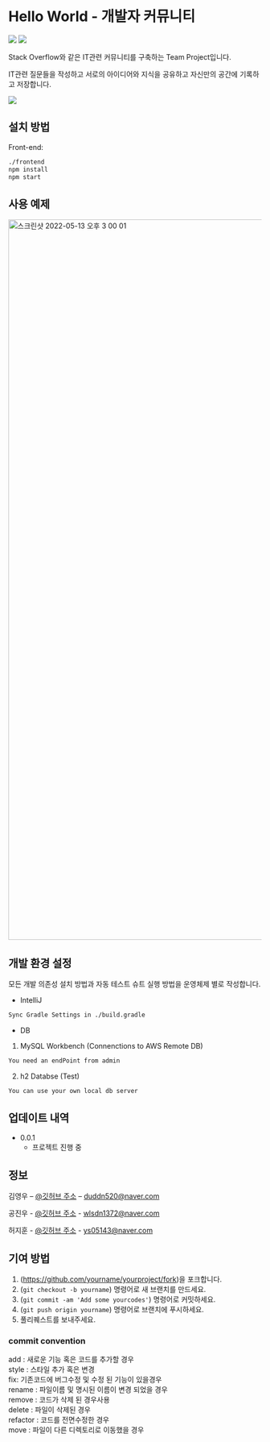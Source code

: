 # Hello World - 개발자 커뮤니티
<img src="https://img.shields.io/badge/Intellij-2021.1-orange"/> <img src="https://img.shields.io/badge/react-18.0.0-green"/>


<!-- [![NPM Version][npm-image]][npm-url]
[![Build Status][travis-image]][travis-url]
[![Downloads Stats][npm-downloads]][npm-url] -->

Stack Overflow와 같은 IT관련 커뮤니티를 구축하는 Team Project입니다.

IT관련 질문들을 작성하고 서로의 아이디어와 지식을 공유하고 자신만의 공간에 기록하고 저장합니다. 

![](../header.png)

## 설치 방법

Front-end:

```sh
./frontend
npm install
npm start
```

<!-- Back-end:

```sh
edit autoexec.bat
```
 -->
## 사용 예제

<img width="1430" alt="스크린샷 2022-05-13 오후 3 00 01" src="https://user-images.githubusercontent.com/73530944/168220660-3df13b66-54d9-49b3-a6ae-98d9e18bd767.png">

<!-- 
스크린 샷과 코드 예제를 통해 사용 방법을 자세히 설명합니다.

_더 많은 예제와 사용법은 [Wiki][wiki]를 참고하세요._ -->

## 개발 환경 설정

모든 개발 의존성 설치 방법과 자동 테스트 슈트 실행 방법을 운영체제 별로 작성합니다.
* IntelliJ 
```sh
Sync Gradle Settings in ./build.gradle
```

* DB
1. MySQL Workbench (Connenctions to AWS Remote DB)
```sh
You need an endPoint from admin
```
2. h2 Databse (Test)
```sh
You can use your own local db server
```


## 업데이트 내역

* 0.0.1
    * 프로젝트 진행 중

## 정보

김영우 – [@깃허브 주소](https://github.com/duddn520) – duddn520@naver.com

공진우 - [@깃허브 주소](https://github.com/beanzinu) - wlsdn1372@naver.com

허지훈 - [@깃허브 주소](https://github.com/ys05143) - ys05143@naver.com



## 기여 방법

1. (<https://github.com/yourname/yourproject/fork>)을 포크합니다.
2. (`git checkout -b yourname`) 명령어로 새 브랜치를 만드세요.
3. (`git commit -am 'Add some yourcodes'`) 명령어로 커밋하세요.
4. (`git push origin yourname`) 명령어로 브랜치에 푸시하세요. 
5. 풀리퀘스트를 보내주세요.

### commit convention
add : 새로운 기능 혹은 코드를 추가할 경우  
style : 스타일 추가 혹은 변경  
fix: 기존코드에 버그수정 및 수정 된 기능이 있을경우  
rename : 파일이름 및 명시된 이름이 변경 되었을 경우  
remove : 코드가 삭제 된 경우사용  
delete : 파일이 삭제된 경우  
refactor : 코드를 전면수정한 경우  
move : 파일이 다른 디렉토리로 이동했을 경우 



<!-- Markdown link & img dfn's -->
[npm-image]: https://img.shields.io/npm/v/datadog-metrics.svg?style=flat-square
[npm-url]: https://npmjs.org/package/datadog-metrics
[npm-downloads]: https://img.shields.io/npm/dm/datadog-metrics.svg?style=flat-square
[travis-image]: https://img.shields.io/travis/dbader/node-datadog-metrics/master.svg?style=flat-square
[travis-url]: https://travis-ci.org/dbader/node-datadog-metrics
[wiki]: https://github.com/yourname/yourproject/wiki
